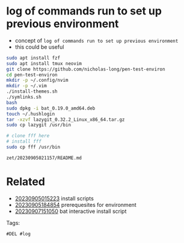 # log of commands run to set up previous environment

- concept of `log of commands run to set up previous environment`
- this could be useful

```bash
sudo apt install fzf
sudo apt install tmux neovim
git clone https://github.com/nicholas-long/pen-test-environ
cd pen-test-environ
mkdir -p ~/.config/nvim
mkdir -p ~/.vim
./install-themes.sh
./symlinks.sh
bash
sudo dpkg -i bat_0.19.0_amd64.deb
touch ~/.hushlogin
tar -xzvf lazygit_0.32.2_Linux_x86_64.tar.gz
sudo cp lazygit /usr/bin

# clone fff here
# install fff
sudo cp fff /usr/bin
```

` zet/20230905021157/README.md `

# Related

- [20230905015223](/zet/20230905015223/README.md) install scripts
- [20230905184854](/zet/20230905184854/README.md) prerequesites for environment
- [20230907151050](/zet/20230907151050/README.md) bat interactive install script

Tags:

    #DEL #log
